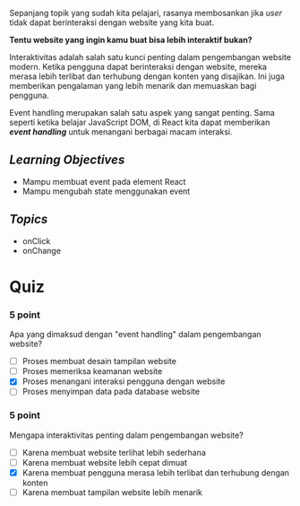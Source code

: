 Sepanjang topik yang sudah kita pelajari, rasanya membosankan jika _user_ tidak dapat berinteraksi dengan website yang kita buat. 

**Tentu website yang ingin kamu buat bisa lebih interaktif bukan?**

Interaktivitas adalah salah satu kunci penting dalam pengembangan website modern. Ketika pengguna dapat berinteraksi dengan website, mereka merasa lebih terlibat dan terhubung dengan konten yang disajikan. Ini juga memberikan pengalaman yang lebih menarik dan memuaskan bagi pengguna. 

Event handling merupakan salah satu aspek yang sangat penting. Sama seperti ketika belajar JavaScript DOM, di React kita dapat memberikan _**event handling**_ untuk menangani berbagai macam interaksi.

## _Learning Objectives_
- Mampu membuat event pada element React
- Mampu mengubah state menggunakan event

## _Topics_
- onClick
- onChange

# Quiz

### 5 point 
Apa yang dimaksud dengan "event handling" dalam pengembangan website?
- [ ] Proses membuat desain tampilan website
- [ ] Proses memeriksa keamanan website
- [x] Proses menangani interaksi pengguna dengan website
- [ ] Proses menyimpan data pada database website

### 5 point
Mengapa interaktivitas penting dalam pengembangan website?
- [ ] Karena membuat website terlihat lebih sederhana
- [ ] Karena membuat website lebih cepat dimuat
- [x] Karena membuat pengguna merasa lebih terlibat dan terhubung dengan konten
- [ ] Karena membuat tampilan website lebih menarik